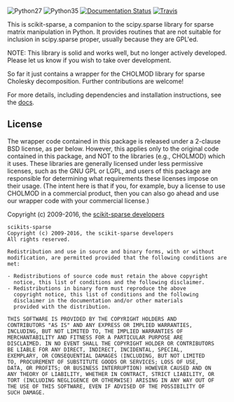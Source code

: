 ![Python27](https://img.shields.io/badge/python-2.7-blue.svg)
![Python35](https://img.shields.io/badge/python-3.5-blue.svg)
[![Documentation Status](https://readthedocs.org/projects/scikit-sparse/badge/?version=latest)](http://scikit-sparse.readthedocs.io/en/latest/?badge=latest)
[![Travis](https://travis-ci.org/scikit-sparse/scikit-sparse.svg?branch=master)](https://travis-ci.org/scikit-sparse/scikit-sparse)

This is scikit-sparse, a companion to the scipy.sparse library for
sparse matrix manipulation in Python. It provides routines that are
not suitable for inclusion in scipy.sparse proper, usually because
they are GPL'ed.

NOTE:  This library is solid and works well, but no longer actively
developed. Please let us know if you wish to take over development.

So far it just contains a wrapper for the CHOLMOD library for sparse
Cholesky decomposition. Further contributions are welcome!

For more details, including dependencies and installation
instructions, see the [docs](https://scikit-sparse.readthedocs.org).

License
-------

The wrapper code contained in this package is released under a
2-clause BSD license, as per below. However, this applies only to the
original code contained in this package, and NOT to the libraries
(e.g., CHOLMOD) which it uses. These libraries are generally
licensed under less permissive licenses, such as the GNU GPL or LGPL,
and users of this package are responsible for determining what
requirements these licenses impose on their usage. (The intent here is
that if you, for example, buy a license to use CHOLMOD in a commercial
product, then you can also go ahead and use our wrapper code with your
commercial license.)

Copyright (c) 2009-2016, the [scikit-sparse developers](https://scikit-sparse.readthedocs.io/en/latest/overview.html#developers)

    scikits-sparse
    Copyright (c) 2009-2016, the scikit-sparse developers
    All rights reserved.

    Redistribution and use in source and binary forms, with or without
    modification, are permitted provided that the following conditions are
    met:

    - Redistributions of source code must retain the above copyright
      notice, this list of conditions and the following disclaimer.
    - Redistributions in binary form must reproduce the above
      copyright notice, this list of conditions and the following
      disclaimer in the documentation and/or other materials
      provided with the distribution.

    THIS SOFTWARE IS PROVIDED BY THE COPYRIGHT HOLDERS AND
    CONTRIBUTORS "AS IS" AND ANY EXPRESS OR IMPLIED WARRANTIES,
    INCLUDING, BUT NOT LIMITED TO, THE IMPLIED WARRANTIES OF
    MERCHANTABILITY AND FITNESS FOR A PARTICULAR PURPOSE ARE
    DISCLAIMED. IN NO EVENT SHALL THE COPYRIGHT HOLDER OR CONTRIBUTORS
    BE LIABLE FOR ANY DIRECT, INDIRECT, INCIDENTAL, SPECIAL,
    EXEMPLARY, OR CONSEQUENTIAL DAMAGES (INCLUDING, BUT NOT LIMITED
    TO, PROCUREMENT OF SUBSTITUTE GOODS OR SERVICES; LOSS OF USE,
    DATA, OR PROFITS; OR BUSINESS INTERRUPTION) HOWEVER CAUSED AND ON
    ANY THEORY OF LIABILITY, WHETHER IN CONTRACT, STRICT LIABILITY, OR
    TORT (INCLUDING NEGLIGENCE OR OTHERWISE) ARISING IN ANY WAY OUT OF
    THE USE OF THIS SOFTWARE, EVEN IF ADVISED OF THE POSSIBILITY OF
    SUCH DAMAGE.
